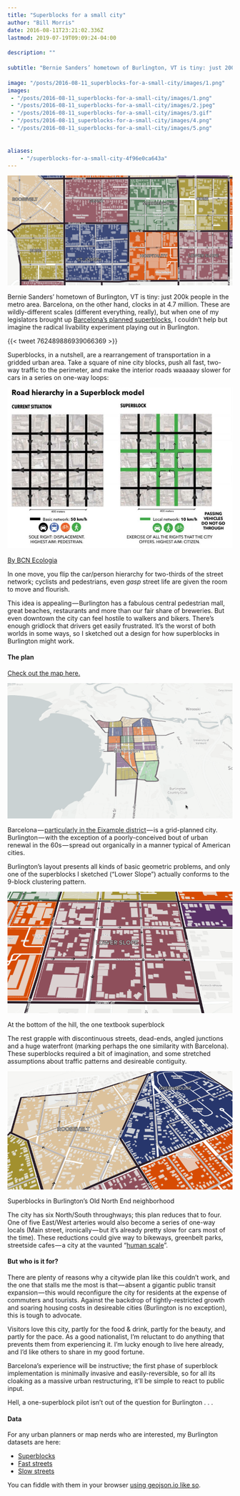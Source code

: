 ```yaml
---
title: "Superblocks for a small city"
author: "Bill Morris"
date: 2016-08-11T23:21:02.336Z
lastmod: 2019-07-19T09:09:24-04:00

description: ""

subtitle: "Bernie Sanders’ hometown of Burlington, VT is tiny: just 200k people in the metro area. Barcelona, on the other hand, clocks in at 4.7…"

image: "/posts/2016-08-11_superblocks-for-a-small-city/images/1.png" 
images:
 - "/posts/2016-08-11_superblocks-for-a-small-city/images/1.png" 
 - "/posts/2016-08-11_superblocks-for-a-small-city/images/2.jpeg" 
 - "/posts/2016-08-11_superblocks-for-a-small-city/images/3.gif" 
 - "/posts/2016-08-11_superblocks-for-a-small-city/images/4.png" 
 - "/posts/2016-08-11_superblocks-for-a-small-city/images/5.png" 


aliases:
    - "/superblocks-for-a-small-city-4f96e0ca643a"
---
```


![image](/shoals/posts/2016-08-11_superblocks-for-a-small-city/images/1.png)

Bernie Sanders’ hometown of Burlington, VT is tiny: just 200k people in the metro area. Barcelona, on the other hand, clocks in at 4.7 million. These are wildly-different scales (different everything, really), but when one of my legislators brought up [Barcelona’s planned superblocks](http://www.bcnecologia.net/en/conceptual-model/superblocks), I couldn’t help but imagine the radical livability experiment playing out in Burlington.

{{< tweet 762489886939066369 >}}

Superblocks, in a nutshell, are a rearrangement of transportation in a gridded urban area. Take a square of nine city blocks, push all fast, two-way traffic to the perimeter, and make the interior roads waaaaay slower for cars in a series on one-way loops:


![image](/shoals/posts/2016-08-11_superblocks-for-a-small-city/images/2.jpeg)

[By BCN Ecologia](http://www.bcnecologia.net/en/conceptual-model/superblocks)



In one move, you flip the car/person hierarchy for two-thirds of the street network; cyclists and pedestrians, even *gasp* street life are given the room to move and flourish.

This idea is appealing — Burlington has a fabulous central pedestrian mall, great beaches, restaurants and more than our fair share of breweries. But even downtown the city can feel hostile to walkers and bikers. There’s enough gridlock that drivers get easily frustrated. It’s the worst of both worlds in some ways, so I sketched out a design for how superblocks in Burlington might work.

#### The plan

[Check out the map here.](https://wboykinm.github.io/btv-superblocks/)




![image](/shoals/posts/2016-08-11_superblocks-for-a-small-city/images/3.gif)



Barcelona — [particularly in the Eixample district](https://www.google.com/maps/place/Eixample,+Barcelona,+Spain/@41.3935114,2.1471762,5005m/data=!3m1!1e3!4m5!3m4!1s0x12a4a28d7b963ea1:0x9ee6d50544f5205d!8m2!3d41.391843!4d2.1641969) — is a grid-planned city. Burlington — with the exception of a poorly-conceived bout of urban renewal in the 60s — spread out organically in a manner typical of American cities.

Burlington’s layout presents all kinds of basic geometric problems, and only one of the superblocks I sketched (“Lower Slope”) actually conforms to the 9-block clustering pattern.




![image](/shoals/posts/2016-08-11_superblocks-for-a-small-city/images/4.png)

At the bottom of the hill, the one textbook superblock



The rest grapple with discontinuous streets, dead-ends, angled junctions and a huge waterfront (marking perhaps the one similarity with Barcelona). These superblocks required a bit of imagination, and some stretched assumptions about traffic patterns and desireable contiguity.




![image](/shoals/posts/2016-08-11_superblocks-for-a-small-city/images/5.png)

Superblocks in Burlington’s Old North End neighborhood



The city has six North/South throughways; this plan reduces that to four. One of five East/West arteries would also become a series of one-way locals (Main street, ironically — but it’s already pretty slow for cars most of the time). These reductions could give way to bikeways, greenbelt parks, streetside cafes — a city at the vaunted “[human scale](https://www.asla.org/ContentDetail.aspx?id=31346)”.

#### But who is it for?

There are plenty of reasons why a citywide plan like this couldn’t work, and the one that stalls me the most is that — absent a gigantic public transit expansion — this would reconfigure the city for residents at the expense of commuters and tourists. Against the backdrop of tightly-restricted growth and soaring housing costs in desireable cities (Burlington is no exception), this is tough to advocate.

Visitors love this city, partly for the food &amp; drink, partly for the beauty, and partly for the pace. As a good nationalist, I’m reluctant to do anything that prevents them from experiencing it. I’m lucky enough to live here already, and I’d like others to share in my good fortune.

Barcelona’s experience will be instructive; the first phase of superblock implementation is minimally invasive and easily-reversible, so for all its cloaking as a massive urban restructuring, it’ll be simple to react to public input.

Hell, a one-superblock pilot isn’t out of the question for Burlington . . .

#### Data

For any urban planners or map nerds who are interested, my Burlington datasets are here:

*   [Superblocks](https://gist.github.com/wboykinm/1a6f6b76fc51a9de3596598e6b1fd08c)
*   [Fast streets](https://gist.github.com/wboykinm/b07b2e9be43faab0a5ce7775e755262e)
*   [Slow streets](https://gist.github.com/wboykinm/b0e82567dc37b9ac6f4f834b8ebe6356)

You can fiddle with them in your browser [using geojson.io like so](http://geojson.io/#id=gist:wboykinm/b07b2e9be43faab0a5ce7775e755262e&amp;map=14/44.4779/-73.2122).
